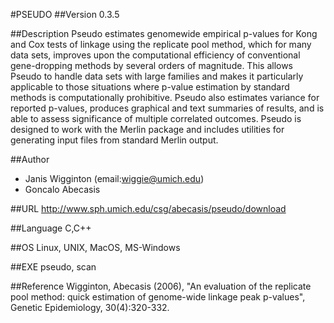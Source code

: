 #PSEUDO
##Version
0.3.5

##Description
Pseudo estimates genomewide empirical p-values for Kong and Cox tests of linkage using the replicate pool method, which for many data sets, improves upon the computational efficiency of conventional gene-dropping methods by several orders of magnitude. This allows Pseudo to handle data sets with large families and makes it particularly applicable to those situations where p-value estimation by standard methods is computationally prohibitive. Pseudo also estimates variance for reported p-values, produces graphical and text summaries of results, and is able to assess significance of multiple correlated outcomes. Pseudo is designed to work with the Merlin package and includes utilities for generating input files from standard Merlin output.

##Author
* Janis Wigginton (email:wiggie@umich.edu)
* Goncalo Abecasis

##URL
http://www.sph.umich.edu/csg/abecasis/pseudo/download

##Language
C,C++

##OS
Linux, UNIX, MacOS, MS-Windows

##EXE
pseudo, scan

##Reference
Wigginton, Abecasis (2006), "An evaluation of the replicate pool method: quick estimation of genome-wide linkage peak p-values", Genetic Epidemiology, 30(4):320-332.


